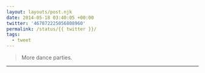 ```yaml
---
layout: layouts/post.njk
date: 2014-05-18 03:40:05 +00:00
twitter: '467872225056808960'
permalink: /status/{{ twitter }}/
tags: 
  - tweet
---
```


> More dance parties.

---
